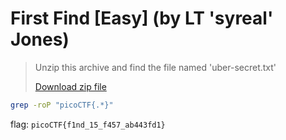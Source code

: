# First Find [Easy] (by LT 'syreal' Jones)
> <p>Unzip this archive and find the file named 'uber-secret.txt'</p>
> <a href='https://artifacts.picoctf.net/c/502/files.zip' download>Download zip file</a></li>


```bash
grep -roP "picoCTF{.*}"
```

flag: `picoCTF{f1nd_15_f457_ab443fd1}`